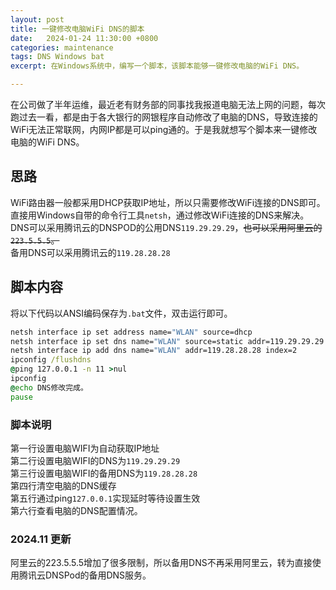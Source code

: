 ```yaml
---
layout: post
title: 一键修改电脑WiFi DNS的脚本
date:   2024-01-24 11:30:00 +0800
categories: maintenance
tags: DNS Windows bat
excerpt: 在Windows系统中，编写一个脚本，该脚本能够一键修改电脑的WiFi DNS。

---
```


在公司做了半年运维，最近老有财务部的同事找我报道电脑无法上网的问题，每次跑过去一看，都是由于各大银行的网银程序自动修改了电脑的DNS，导致连接的WiFi无法正常联网，内网IP都是可以ping通的。于是我就想写个脚本来一键修改电脑的WiFi DNS。

## 思路  
WiFi路由器一般都采用DHCP获取IP地址，所以只需要修改WiFi连接的DNS即可。  
直接用Windows自带的命令行工具`netsh`，通过修改WiFi连接的DNS来解决。  
DNS可以采用腾讯云的DNSPOD的公用DNS```119.29.29.29```，~~也可以采用阿里云的```223.5.5.5```。~~  
备用DNS可以采用腾讯云的```119.28.28.28```   

## 脚本内容  
将以下代码以ANSI编码保存为```.bat```文件，双击运行即可。  
```bat
netsh interface ip set address name="WLAN" source=dhcp
netsh interface ip set dns name="WLAN" source=static addr=119.29.29.29 register=primary
netsh interface ip add dns name="WLAN" addr=119.28.28.28 index=2
ipconfig /flushdns
@ping 127.0.0.1 -n 11 >nul
ipconfig
@echo DNS修改完成。
pause
```
### 脚本说明
第一行设置电脑WIFI为自动获取IP地址  
第二行设置电脑WIFI的DNS为```119.29.29.29```  
第三行设置电脑WIFI的备用DNS为```119.28.28.28```  
第四行清空电脑的DNS缓存  
第五行通过ping```127.0.0.1```实现延时等待设置生效  
第六行查看电脑的DNS配置情况。

### 2024.11 更新  
阿里云的223.5.5.5增加了很多限制，所以备用DNS不再采用阿里云，转为直接使用腾讯云DNSPod的备用DNS服务。
